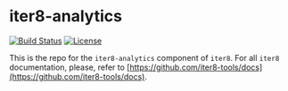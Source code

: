 # iter8-analytics

[![Build Status](https://travis-ci.com/iter8-tools/iter8-analytics.svg?token=Jbr9ywcyhBaLRPXcsrGq&branch=master)](https://travis-ci.com/iter8-tools/iter8-analytics)
[![License](https://img.shields.io/badge/License-Apache%202.0-blue.svg)](LICENSE)

This is the repo for the `iter8-analytics` component of `iter8`. For all `iter8` documentation, please, refer to [https://github.com/iter8-tools/docs](https://github.com/iter8-tools/docs).
